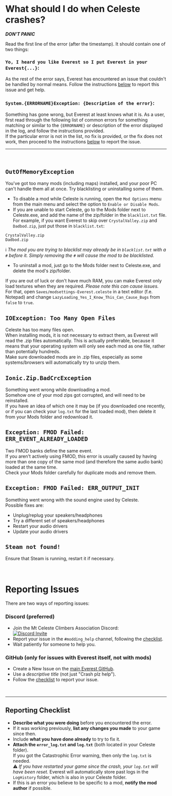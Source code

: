 # What should I do when Celeste crashes?
**_DON'T PANIC_**

Read the first line of the error (after the timestamp). It should contain one of two things:

### `Yo, I heard you like Everest so I put Everest in your Everest{...}`:
As the rest of the error says, Everest has encountered an issue that couldn't be handled by normal means. Follow the instructions [below](#reporting-issues) to report this issue and get help.

### `System.{ERRORNAME}Exception: {Description of the error}`:
Something has gone wrong, but Everest at least knows what it is. 
As a user, first read through the following list of common errors for something matching or similar to the `{ERRORNAME}` or description of the error displayed in the log, and follow the instructions provided.  
If the particular error is not in the list, no fix is provided, or the fix does not work, then proceed to the instructions [below](#reporting-issues) to report the issue.

---
<br/>

## `OutOfMemoryException`
You've got too many mods (including maps) installed, and your poor PC can't handle them all at once. Try blacklisting or uninstalling some of them.  
* To disable a mod while Celeste is running, open the `Mod Options` menu from the main menu and select the option to `Enable or Disable Mods`.
* If you are unable to start Celeste, go to the Mods folder next to Celeste.exe, and add the name of the zip/folder in the `blacklist.txt` file. For example, if you want Everest to skip over `CrystalValley.zip` and `Dadbod.zip`, just put those in `blacklist.txt`:
```
CrystalValley.zip
Dadbod.zip
```
  :information_source: *The mod you are trying to blacklist may already be in `blacklist.txt` with a `#` before it. Simply removing the `#` will cause the mod to be blacklisted.*
* To uninstall a mod, just go to the Mods folder next to Celeste.exe, and delete the mod's zip/folder.

If you are out of luck or don't have much RAM, you can make Everest only load textures when they are required. _Please note this can cause issues._ For that, open `Saves/modsettings-Everest.celeste` in a text editor (f.e. Notepad) and change `LazyLoading_Yes_I_Know_This_Can_Cause_Bugs` from `false` to `true`.


## `IOException: Too Many Open Files`
Celeste has too many files open.  
When installing mods, it is not necessary to extract them, as Everest will read the .zip files automatically. This is actually preferrable, because it means that your operating system will only see each mod as one file, rather than potentially hundreds.  
Make sure downloaded mods are in .zip files, especially as some systems/browsers will automatically try to unzip them.


## `Ionic.Zip.BadCrcException`
Something went wrong while downloading a mod.  
Somehow one of your mod zips got corrupted, and will need to be reinstalled.  
If you have an idea of which one it may be (if you downloaded one recently, or if you can check your `log.txt` for the last loaded mod), then delete it from your Mods folder and redownload it.


## `Exception: FMOD Failed: ERR_EVENT_ALREADY_LOADED`
Two FMOD banks define the same event.  
If you aren't actively using FMOD, this error is usually caused by having more than one copy of the same mod (and therefore the same audio bank) loaded at the same time.  
Check your Mods folder carefully for duplicate mods and remove them.

## `Exception: FMOD Failed: ERR_OUTPUT_INIT`
Something went wrong with the sound engine used by Celeste.  
Possible fixes are:
- Unplug/replug your speakers/headphones
- Try a different set of speakers/headphones
- Restart your audio drivers
- Update your audio drivers


## `Steam not found!`
Ensure that Steam is running, restart it if necessary.

<br/>

# Reporting Issues
There are two ways of reporting issues:

### Discord (preferred)
- Join the Mt Celeste Climbers Association Discord:  
[![Discord Invite](https://raw.githubusercontent.com/EverestAPI/Everest/dev/github/invite.png)](https://discord.gg/6qjaePQ)
- Report your issue in the `#modding_help` channel, following the [checklist](#reporting-checklist).
- Wait patiently for someone to help you.

### GitHub (only for issues with Everest itself, not with mods)
- Create a New Issue on the [main Everest GitHub](https://github.com/EverestAPI/Everest/issues).
- Use a *descriptive title* (not just "Crash plz help").
- Follow the [checklist](#reporting-checklist) to report your issue.

<br/>

---
## Reporting Checklist
- **Describe what you were doing** before you encountered the error.
- If it was working previously, **list any changes you made** to your game since then.
- Include **what you have done already** to try to fix it.
- **Attach the `error_log.txt` and `log.txt`** (both located in your Celeste folder).  
 If you got the Catastrophic Error warning, then only the `log.txt` is needed.  
 :warning: *If you have restarted your game since the crash, your `log.txt` will have been reset.* Everest will automatically store past logs in the `LogHistory` folder, which is also in your Celeste folder.
- If this is an error you believe to be specific to a mod, **notify the mod author** if possible.